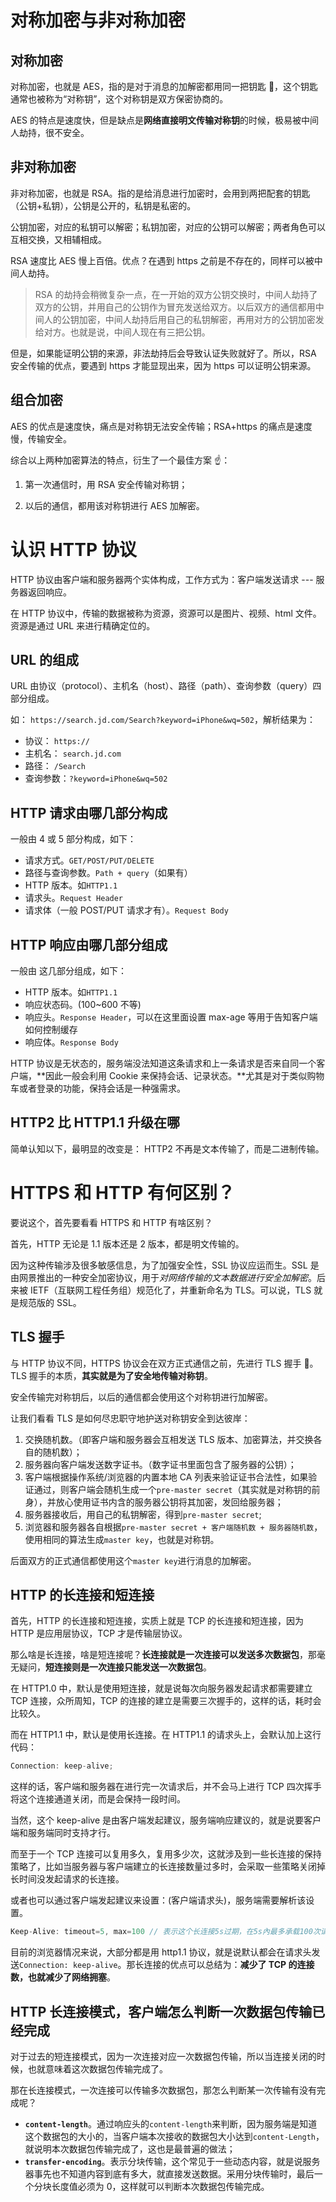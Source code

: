 # 对称加密与非对称加密

## 对称加密

对称加密，也就是 AES，指的是对于消息的加解密都用同一把钥匙 🔑，这个钥匙通常也被称为“对称钥”，这个对称钥是双方保密协商的。

AES 的特点是速度快，但是缺点是**网络直接明文传输对称钥**的时候，极易被中间人劫持，很不安全。

## 非对称加密

非对称加密，也就是 RSA。指的是给消息进行加密时，会用到两把配套的钥匙（公钥+私钥），公钥是公开的，私钥是私密的。

公钥加密，对应的私钥可以解密；私钥加密，对应的公钥可以解密；两者角色可以互相交换，又相辅相成。

RSA 速度比 AES 慢上百倍。优点？在遇到 https 之前是不存在的，同样可以被中间人劫持。

> RSA 的劫持会稍微复杂一点，在一开始的双方公钥交换时，中间人劫持了双方的公钥，并用自己的公钥作为冒充发送给双方。以后双方的通信都用中间人的公钥加密，中间人劫持后用自己的私钥解密，再用对方的公钥加密发给对方。也就是说，中间人现在有三把公钥。

但是，如果能证明公钥的来源，非法劫持后会导致认证失败就好了。所以，RSA 安全传输的优点，要遇到 https 才能显现出来，因为 https 可以证明公钥来源。

## 组合加密

AES 的优点是速度快，痛点是对称钥无法安全传输；RSA+https 的痛点是速度慢，传输安全。

综合以上两种加密算法的特点，衍生了一个最佳方案 ☝️：

1. 第一次通信时，用 RSA 安全传输对称钥；

2. 以后的通信，都用该对称钥进行 AES 加解密。

# 认识 HTTP 协议

HTTP 协议由客户端和服务器两个实体构成，工作方式为：客户端发送请求 --- 服务器返回响应。

在 HTTP 协议中，传输的数据被称为资源，资源可以是图片、视频、html 文件。资源是通过 URL 来进行精确定位的。

## URL 的组成

URL 由协议（protocol）、主机名（host）、路径（path）、查询参数（query）四部分组成。

如： `https://search.jd.com/Search?keyword=iPhone&wq=502`，解析结果为：

- 协议： `https://`
- 主机名： `search.jd.com`
- 路径： `/Search`
- 查询参数：`?keyword=iPhone&wq=502`

## HTTP 请求由哪几部分构成

一般由 4 或 5 部分构成，如下：

- 请求方式。`GET/POST/PUT/DELETE`
- 路径与查询参数。`Path + query`（如果有）
- HTTP 版本。如`HTTP1.1`
- 请求头。`Request Header`
- 请求体（一般 POST/PUT 请求才有）。`Request Body`

## HTTP 响应由哪几部分组成

一般由 这几部分组成，如下：

- HTTP 版本。如`HTTP1.1`
- 响应状态码。(100~600 不等)
- 响应头。`Response Header`，可以在这里面设置 max-age 等用于告知客户端如何控制缓存
- 响应体。`Response Body`

HTTP 协议是无状态的，服务端没法知道这条请求和上一条请求是否来自同一个客户端，**因此一般会利用 Cookie 来保持会话、记录状态。**尤其是对于类似购物车或者登录的功能，保持会话是一种强需求。

## HTTP2 比 HTTP1.1 升级在哪

简单认知以下，最明显的改变是： HTTP2 不再是文本传输了，而是二进制传输。

# HTTPS 和 HTTP 有何区别？

要说这个，首先要看看 HTTPS 和 HTTP 有啥区别？

首先，HTTP 无论是 1.1 版本还是 2 版本，都是明文传输的。

因为这种传输涉及很多敏感信息，为了加强安全性，SSL 协议应运而生。SSL 是由网景推出的一种安全加密协议，用于*对网络传输的文本数据进行安全加解密*。后来被 IETF（互联网工程任务组）规范化了，并重新命名为 TLS。可以说，TLS 就是规范版的 SSL。

## TLS 握手

与 HTTP 协议不同，HTTPS 协议会在双方正式通信之前，先进行 TLS 握手 🤝。TLS 握手的本质，**其实就是为了安全地传输对称钥**。

安全传输完对称钥后，以后的通信都会使用这个对称钥进行加解密。

让我们看看 TLS 是如何尽忠职守地护送对称钥安全到达彼岸：

1. 交换随机数。（即客户端和服务器会互相发送 TLS 版本、加密算法，并交换各自的随机数）；
2. 服务器向客户端发送数字证书。（数字证书里面包含了服务器的公钥）；
3. 客户端根据操作系统/浏览器的内置本地 CA 列表来验证证书合法性，如果验证通过，则客户端会随机生成一个`pre-master secret`（其实就是对称钥的前身），并放心使用证书内含的服务器公钥将其加密，发回给服务器；
4. 服务器接收后，用自己的私钥解密，得到`pre-master secret`;
5. 浏览器和服务器各自根据`pre-master secret + 客户端随机数 + 服务器随机数`，使用相同的算法生成`master key`，也就是对称钥。

后面双方的正式通信都使用这个`master key`进行消息的加解密。

## HTTP 的长连接和短连接

首先，HTTP 的长连接和短连接，实质上就是 TCP 的长连接和短连接，因为 HTTP 是应用层协议，TCP 才是传输层协议。

那么啥是长连接，啥是短连接呢？**长连接就是一次连接可以发送多次数据包**，那毫无疑问，**短连接则是一次连接只能发送一次数据包**。

在 HTTP1.0 中，默认是使用短连接，就是说每次向服务器发起请求都需要建立 TCP 连接，众所周知，TCP 的连接的建立是需要三次握手的，这样的话，耗时会比较久。

而在 HTTP1.1 中，默认是使用长连接。在 HTTP1.1 的请求头上，会默认加上这行代码：

```js
Connection: keep-alive;
```

这样的话，客户端和服务器在进行完一次请求后，并不会马上进行 TCP 四次挥手将这个连接通道关闭，而是会保持一段时间。

当然，这个 keep-alive 是由客户端发起建议，服务端响应建议的，就是说要客户端和服务端同时支持才行。

而至于一个 TCP 连接可以复用多久，复用多少次，这就涉及到一些长连接的保持策略了，比如当服务器与客户端建立的长连接数量过多时，会采取一些策略关闭掉长时间没发起请求的长连接。

或者也可以通过客户端发起建议来设置：(客户端请求头)，服务端需要解析该设置。

```js
Keep-Alive: timeout=5, max=100 // 表示这个长连接5s过期，在5s內最多承载100次请求，超过100次则强制断掉
```

目前的浏览器情况来说，大部分都是用 http1.1 协议，就是说默认都会在请求头发送`Connection: keep-alive`。那长连接的优点可以总结为：**减少了 TCP 的连接数，也就减少了网络拥塞**。

## HTTP 长连接模式，客户端怎么判断一次数据包传输已经完成

对于过去的短连接模式，因为一次连接对应一次数据包传输，所以当连接关闭的时候，也就意味着这次数据包传输完成了。

那在长连接模式，一次连接可以传输多次数据包，那怎么判断某一次传输有没有完成呢？

- **`content-length`**。通过响应头的`content-length`来判断，因为服务端是知道这个数据包的大小的，当客户端本次接收的数据包大小达到`content-Length`，就说明本次数据包传输完成了，这也是最普遍的做法；
- **`transfer-encoding`**。表示分块传输，这个常见于一些动态内容，就是说服务器事先也不知道内容到底有多大，就直接发送数据。采用分块传输时，最后一个分块长度值必须为 0，这样就可以判断本次数据包传输完成。

